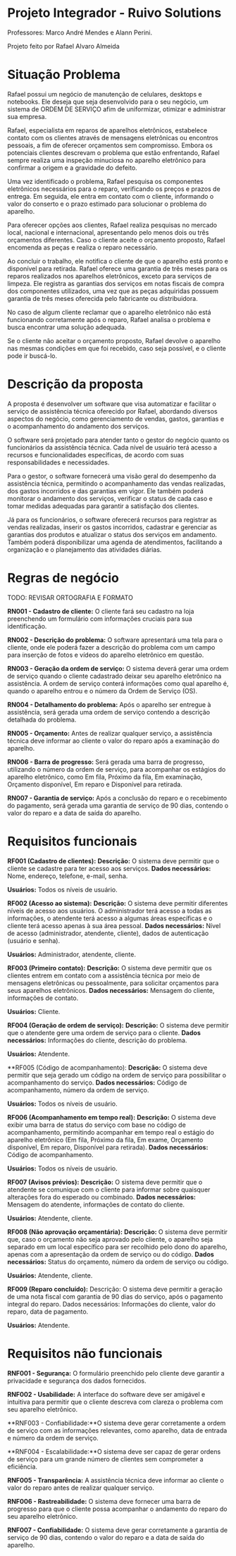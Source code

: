 
# Projeto Integrador - Ruivo Solutions

Professores: Marco André Mendes e Alann Perini.

Projeto feito por Rafael Alvaro Almeida

# Situação Problema

Rafael possui um negócio de manutenção de celulares,  desktops e notebooks. Ele deseja que seja desenvolvido para o seu negócio, um sistema de ORDEM DE SERVIÇO afim de uniformizar, otimizar e administrar sua empresa.

Rafael, especialista em reparos de aparelhos eletrônicos, estabelece contato com os clientes através de mensagens eletrônicas ou encontros pessoais, a fim de oferecer orçamentos sem compromisso. Embora os potenciais clientes descrevam o problema que estão enfrentando, Rafael sempre realiza uma inspeção minuciosa no aparelho eletrônico para confirmar a origem e a gravidade do defeito.

Uma vez identificado o problema, Rafael pesquisa os componentes eletrônicos necessários para o reparo, verificando os preços e prazos de entrega. Em seguida, ele entra em contato com o cliente, informando o valor do conserto e o prazo estimado para solucionar o problema do aparelho. 

Para oferecer opções aos clientes, Rafael realiza pesquisas no mercado local, nacional e internacional, apresentando pelo menos dois ou três orçamentos diferentes. Caso o cliente aceite o orçamento proposto, Rafael encomenda as peças e realiza o reparo necessário. 

Ao concluir o trabalho, ele notifica o cliente de que o aparelho está pronto e disponível para retirada. Rafael oferece uma garantia de três meses para os reparos realizados nos aparelhos eletrônicos, exceto para serviços de limpeza. Ele registra as garantias dos serviços em notas fiscais de compra dos componentes utilizados, uma vez que as peças adquiridas possuem garantia de três meses oferecida pelo fabricante ou distribuidora. 

No caso de algum cliente reclamar que o aparelho eletrônico não está funcionando corretamente após o reparo, Rafael analisa o problema e busca encontrar uma solução adequada. 

Se o cliente não aceitar o orçamento proposto, Rafael devolve o aparelho nas mesmas condições em que foi recebido, caso seja possível, e o cliente pode ir buscá-lo.

# Descrição da proposta

A proposta é desenvolver um software que visa automatizar e facilitar o serviço de assistência técnica oferecido por Rafael, abordando diversos aspectos do negócio, como gerenciamento de vendas, gastos, garantias e o acompanhamento do andamento dos serviços.

O software será projetado para atender tanto o gestor do negócio quanto os funcionários da assistência técnica. Cada nível de usuário terá acesso a recursos e funcionalidades específicas, de acordo com suas responsabilidades e necessidades.

Para o gestor, o software fornecerá uma visão geral do desempenho da assistência técnica, permitindo o acompanhamento das vendas realizadas, dos gastos incorridos e das garantias em vigor. Ele também poderá monitorar o andamento dos serviços, verificar o status de cada caso e tomar medidas adequadas para garantir a satisfação dos clientes.

Já para os funcionários, o software oferecerá recursos para registrar as vendas realizadas, inserir os gastos incorridos, cadastrar e gerenciar as garantias dos produtos e atualizar o status dos serviços em andamento. Também poderá disponibilizar uma agenda de atendimentos, facilitando a organização e o planejamento das atividades diárias.

# Regras de negócio

TODO: REVISAR ORTOGRAFIA E FORMATO

**RN001 - Cadastro de cliente:** O cliente fará seu cadastro na loja preenchendo um formulário com informações cruciais para sua identificação.

**RN002 - Descrição do problema:** O software apresentará uma tela para o cliente, onde ele poderá fazer a descrição do problema com um campo para inserção de fotos e vídeos do aparelho eletrônico em questão.

**RN003 - Geração da ordem de serviço:** O sistema deverá gerar uma ordem de serviço quando o cliente cadastrado deixar seu aparelho eletrônico na assistência. A ordem de serviço conterá informações como qual aparelho é, quando o aparelho entrou e o número da Ordem de Serviço (OS).

**RN004 - Detalhamento do problema:** Após o aparelho ser entregue à assistência, será gerada uma ordem de serviço contendo a descrição detalhada do problema.

**RN005 - Orçamento:** Antes de realizar qualquer serviço, a assistência técnica deve informar ao cliente o valor do reparo após a examinação do aparelho.

**RN006 - Barra de progresso:** Será gerada uma barra de progresso, utilizando o número da ordem de serviço, para acompanhar os estágios do aparelho eletrônico, como Em fila, Próximo da fila, Em examinação, Orçamento disponível, Em reparo e Disponível para retirada.

**RN007 - Garantia de serviço:** Após a conclusão do reparo e o recebimento do pagamento, será gerada uma garantia de serviço de 90 dias, contendo o valor do reparo e a data de saída do aparelho.

# Requisitos funcionais

**RF001 (Cadastro de clientes):**
**Descrição:** O sistema deve permitir que o cliente se cadastre para ter acesso aos serviços.
**Dados necessários:** Nome, endereço, telefone, e-mail, senha.

**Usuários:** Todos os níveis de usuário.

**RF002 (Acesso ao sistema):**
**Descrição:** O sistema deve permitir diferentes níveis de acesso aos usuários. O administrador terá acesso a todas as informações, o atendente terá acesso a algumas áreas específicas e o cliente terá acesso apenas à sua área pessoal.
**Dados necessários:** Nível de acesso (administrador, atendente, cliente), dados de autenticação (usuário e senha).

**Usuários:** Administrador, atendente, cliente.

**RF003 (Primeiro contato):**
**Descrição:** O sistema deve permitir que os clientes entrem em contato com a assistência técnica por meio de mensagens eletrônicas ou pessoalmente, para solicitar orçamentos para seus aparelhos eletrônicos.
**Dados necessários:** Mensagem do cliente, informações de contato.

**Usuários:** Cliente.

**RF004 (Geração de ordem de serviço):**
**Descrição:** O sistema deve permitir que o atendente gere uma ordem de serviço para o cliente.
**Dados necessários:** Informações do cliente, descrição do problema.

**Usuários:** Atendente.

**RF005 (Código de acompanhamento):
**Descrição:** O sistema deve permitir que seja gerado um código na ordem de serviço para possibilitar o acompanhamento do serviço.
**Dados necessários:** Código de acompanhamento, número da ordem de serviço.

**Usuários:** Todos os níveis de usuário.

**RF006 (Acompanhamento em tempo real):**
**Descrição:** O sistema deve exibir uma barra de status do serviço com base no código de acompanhamento, permitindo acompanhar em tempo real o estágio do aparelho eletrônico (Em fila, Próximo da fila, Em exame, Orçamento disponível, Em reparo, Disponível para retirada).
**Dados necessários:** Código de acompanhamento.

**Usuários:** Todos os níveis de usuário.

**RF007 (Avisos prévios):**
**Descrição:** O sistema deve permitir que o atendente se comunique com o cliente para informar sobre quaisquer alterações fora do esperado ou combinado.
**Dados necessários:** Mensagem do atendente, informações de contato do cliente.

**Usuários:** Atendente, cliente.

**RF008 (Não aprovação orçamentária):**
**Descrição:** O sistema deve permitir que, caso o orçamento não seja aprovado pelo cliente, o aparelho seja separado em um local específico para ser recolhido pelo dono do aparelho, apenas com a apresentação da ordem de serviço ou do código.
**Dados necessários:** Status do orçamento, número da ordem de serviço ou código.

**Usuários:** Atendente, cliente.

**RF009 (Reparo concluído):**
Descrição: O sistema deve permitir a geração de uma nota fiscal com garantia de 90 dias do serviço, após o pagamento integral do reparo.
Dados necessários: Informações do cliente, valor do reparo, data de pagamento.

**Usuários:** Atendente.

# Requisitos não funcionais

**RNF001 - Segurança:** O formulário preenchido pelo cliente deve garantir a privacidade e segurança dos dados fornecidos.

**RNF002 - Usabilidade:** A interface do software deve ser amigável e intuitiva para permitir que o cliente descreva com clareza o problema com seu aparelho eletrônico.

**RNF003 - Confiabilidade:**O sistema deve gerar corretamente a ordem de serviço com as informações relevantes, como aparelho, data de entrada e número da ordem de serviço.

**RNF004 - Escalabilidade:**O sistema deve ser capaz de gerar ordens de serviço para um grande número de clientes sem comprometer a eficiência.

**RNF005 - Transparência:** A assistência técnica deve informar ao cliente o valor do reparo antes de realizar qualquer serviço.

**RNF006 - Rastreabilidade:** O sistema deve fornecer uma barra de progresso para que o cliente possa acompanhar o andamento do reparo do seu aparelho eletrônico.

**RNF007 - Confiabilidade:** O sistema deve gerar corretamente a garantia de serviço de 90 dias, contendo o valor do reparo e a data de saída do aparelho.
